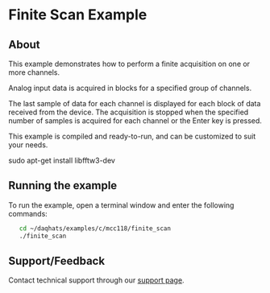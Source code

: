 # Finite Scan Example

## About
This example demonstrates how to perform a finite acquisition on one or more 
channels.

Analog input data is acquired in blocks for a specified group of channels.

The last sample of data for each channel is displayed for each block of data 
received from the device. The acquisition is stopped when the specified number 
of samples is acquired for each channel or the Enter key is pressed.

This example is compiled and ready-to-run, and can be customized to suit 
your needs.

sudo apt-get install libfftw3-dev

## Running the example
To run the example, open a terminal window and enter the following commands:
```sh
   cd ~/daqhats/examples/c/mcc118/finite_scan
   ./finite_scan
```

## Support/Feedback
Contact technical support through our
[support page](https://www.mccdaq.com/support/support_form.aspx).

